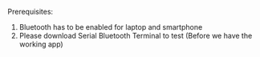 Prerequisites:
1. Bluetooth has to be enabled for laptop and smartphone
2. Please download Serial Bluetooth Terminal to test (Before we have the working app)